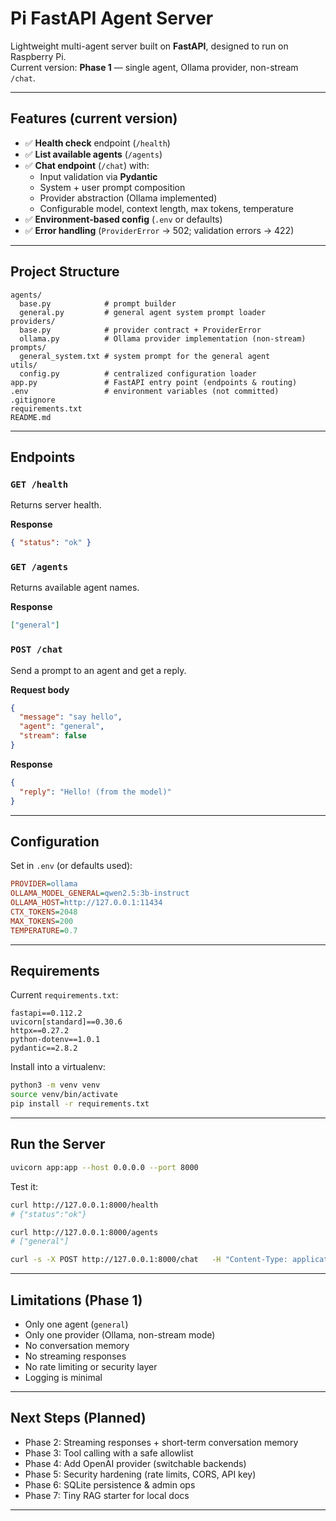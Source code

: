 # Pi FastAPI Agent Server

Lightweight multi-agent server built on **FastAPI**, designed to run on Raspberry Pi.  
Current version: **Phase 1** — single agent, Ollama provider, non-stream `/chat`.

---

## Features (current version)

- ✅ **Health check** endpoint (`/health`)
- ✅ **List available agents** (`/agents`)
- ✅ **Chat endpoint** (`/chat`) with:
  - Input validation via **Pydantic**
  - System + user prompt composition
  - Provider abstraction (Ollama implemented)
  - Configurable model, context length, max tokens, temperature
- ✅ **Environment-based config** (`.env` or defaults)
- ✅ **Error handling** (`ProviderError` → 502; validation errors → 422)

---

## Project Structure

```
agents/
  base.py            # prompt builder
  general.py         # general agent system prompt loader
providers/
  base.py            # provider contract + ProviderError
  ollama.py          # Ollama provider implementation (non-stream)
prompts/
  general_system.txt # system prompt for the general agent
utils/
  config.py          # centralized configuration loader
app.py               # FastAPI entry point (endpoints & routing)
.env                 # environment variables (not committed)
.gitignore
requirements.txt
README.md
```

---

## Endpoints

### `GET /health`

Returns server health.

**Response**
```json
{ "status": "ok" }
```

### `GET /agents`

Returns available agent names.

**Response**
```json
["general"]
```

### `POST /chat`

Send a prompt to an agent and get a reply.

**Request body**
```json
{
  "message": "say hello",
  "agent": "general",
  "stream": false
}
```

**Response**
```json
{
  "reply": "Hello! (from the model)"
}
```

---

## Configuration

Set in `.env` (or defaults used):

```ini
PROVIDER=ollama
OLLAMA_MODEL_GENERAL=qwen2.5:3b-instruct
OLLAMA_HOST=http://127.0.0.1:11434
CTX_TOKENS=2048
MAX_TOKENS=200
TEMPERATURE=0.7
```

---

## Requirements

Current `requirements.txt`:

```
fastapi==0.112.2
uvicorn[standard]==0.30.6
httpx==0.27.2
python-dotenv==1.0.1
pydantic==2.8.2
```

Install into a virtualenv:

```bash
python3 -m venv venv
source venv/bin/activate
pip install -r requirements.txt
```

---

## Run the Server

```bash
uvicorn app:app --host 0.0.0.0 --port 8000
```

Test it:

```bash
curl http://127.0.0.1:8000/health
# {"status":"ok"}

curl http://127.0.0.1:8000/agents
# ["general"]

curl -s -X POST http://127.0.0.1:8000/chat   -H "Content-Type: application/json"   -d '{"message":"say hello","agent":"general","stream":false}'
```

---

## Limitations (Phase 1)

- Only one agent (`general`)
- Only one provider (Ollama, non-stream mode)
- No conversation memory
- No streaming responses
- No rate limiting or security layer
- Logging is minimal

---

## Next Steps (Planned)

- Phase 2: Streaming responses + short-term conversation memory
- Phase 3: Tool calling with a safe allowlist
- Phase 4: Add OpenAI provider (switchable backends)
- Phase 5: Security hardening (rate limits, CORS, API key)
- Phase 6: SQLite persistence & admin ops
- Phase 7: Tiny RAG starter for local docs

---